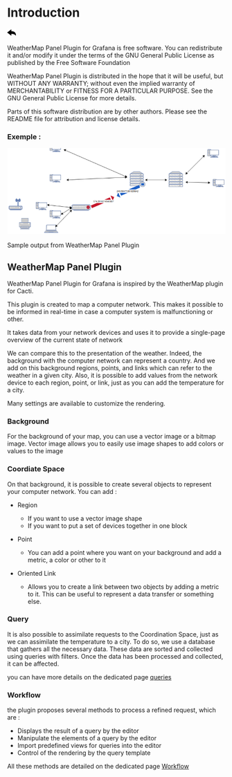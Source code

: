 # Introduction

[![](../../screenshots/other/Go-back.png)](../../README.md)

WeatherMap Panel Plugin for Grafana is free software. You can redistribute it and/or modify it under the terms of the GNU General Public License as published by the Free Software Foundation

WeatherMap Panel Plugin is distributed in the hope that it will be useful, but WITHOUT ANY WARRANTY; without even the implied warranty of MERCHANTABILITY or FITNESS FOR A PARTICULAR PURPOSE. See the GNU General Public License for more details.

Parts of this software distribution are by other authors. Please see the README file for attribution and license details.

### Exemple :

![exemple](../../screenshots/init/exemple.png)

Sample output from WeatherMap Panel Plugin

## WeatherMap Panel Plugin

WeatherMap Panel Plugin for Grafana is inspired by the WeatherMap plugin for Cacti.

This plugin is created to map a computer network. This makes it possible to be informed in real-time in case a computer system is malfunctioning or other.

It takes data from your network devices and uses it to provide a single-page overview of the current state of network

We can compare this to the presentation of the weather.
Indeed, the background with the computer network can represent a country. And we add on this background regions, points, and links which can refer to the weather in a given city.
Also, it is possible to add values from the network device to each region, point, or link, just as you can add the temperature for a city.

Many settings are available to customize the rendering.

### Background

For the background of your map, you can use a vector image or a bitmap image. Vector image allows you to easily use image shapes to add colors or values to the image

### Coordiate Space

On that background, it is possible to create several objects to represent your computer network.
You can add :

- Region

  - If you want to use a vector image shape
  - If you want to put a set of devices together in one block

- Point

  - You can add a point where you want on your background and add a metric, a color or other to it

- Oriented Link

  - Allows you to create a link between two objects by adding a metric to it. This can be useful to represent a data transfer or something else.

### Query

It is also possible to assimilate requests to the Coordination Space, just as we can assimilate the temperature to a city.
To do so, we use a database that gathers all the necessary data. These data are sorted and collected using queries with filters.
Once the data has been processed and collected, it can be affected.

you can have more details on the dedicated page [queries](../queries/queries.md)

### Workflow

the plugin proposes several methods to process a refined request, which are : 

 - Displays the result of a query by the editor 
 - Manipulate the elements of a query by the editor
 - Import predefined views for queries into the editor
 - Control of the rendering by the query template
 
 

All these methods are detailed on the dedicated page  [Workflow](workflow.md)
